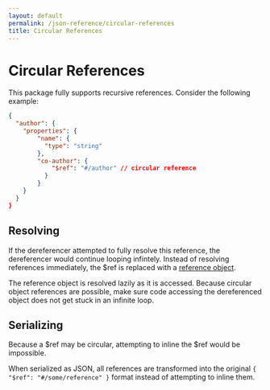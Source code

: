 ```yaml
---
layout: default
permalink: /json-reference/circular-references
title: Circular References
---
```


# Circular References

This package fully supports recursive references.  Consider the following example:

```json
{
  "author": {
    "properties": {
        "name": {
          "type": "string"
        },
        "co-author": {
            "$ref": "#/author" // circular reference
          }
        }
    }
  }
}
```

## Resolving

If the dereferencer attempted to fully resolve this reference, the dereferencer would continue looping infintely.  Instead of resolving references immediately, the $ref is replaced with a [reference object](https://github.com/league/json-reference/blob/master/src/Reference.php).

The reference object is resolved lazily as it is accessed.  Because circular object references are possible, make sure code accessing the dereferenced object does not get stuck in an infinite loop.

## Serializing

Because a $ref may be circular, attempting to inline the $ref would be impossible.

When serialized as JSON, all references are transformed into the original `{ "$ref": "#/some/reference" }` format instead of attempting to inline them.

